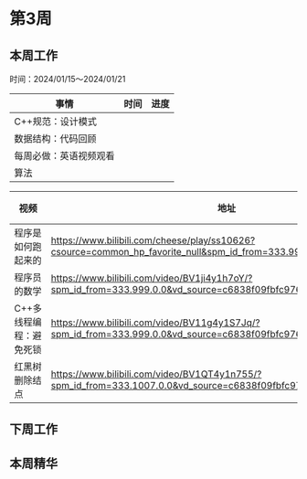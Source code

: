 # 第3周

## 本周工作

时间：2024/01/15～2024/01/21

| 事情                   | 时间 | 进度 |
| ---------------------- | ---- | ---- |
| C++规范：设计模式      |      |      |
| 数据结构：代码回顾     |      |      |
| 每周必做：英语视频观看 |      |      |
| 算法                   |      |      |

| 视频                    | 地址                                                         | 时间       | 进度 |
| ----------------------- | ------------------------------------------------------------ | ---------- | ---- |
| 程序是如何跑起来的      | https://www.bilibili.com/cheese/play/ss10626?csource=common_hp_favorite_null&spm_id_from=333.999.0.0 | 2024/01/15 |      |
| 程序员的数学            | https://www.bilibili.com/video/BV1ji4y1h7oY/?spm_id_from=333.999.0.0&vd_source=c6838f09fbfc9766e04f0c65ca196c42 |            |      |
| C++多线程编程：避免死锁 | https://www.bilibili.com/video/BV11g4y1S7Jq/?spm_id_from=333.999.0.0&vd_source=c6838f09fbfc9766e04f0c65ca196c42 |            |      |
| 红黑树删除结点          | https://www.bilibili.com/video/BV1QT4y1n755/?spm_id_from=333.1007.0.0&vd_source=c6838f09fbfc9766e04f0c65ca196c42 |            |      |

## 下周工作

## 本周精华